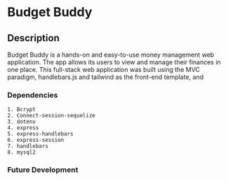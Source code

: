 # Budget Buddy

## Description
Budget Buddy is a hands-on and easy-to-use money management web application. The app allows its users to view and manage their finances in one place. This full-stack web application was built using the MVC paradigm, handlebars.js and tailwind as the front-end template, and 

### Dependencies
    1. Bcrypt
    2. Connect-session-sequelize
    3. dotenv
    4. express
    5. express-handlebars
    6. express-session
    7. handlebars
    8. mysql2
    

### Future Development